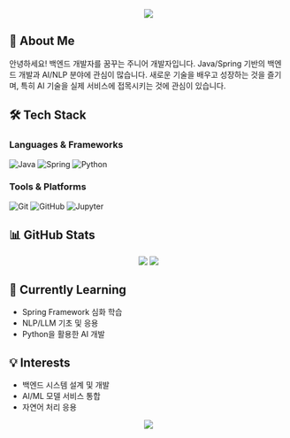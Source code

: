 <div align="center">
  <img src="https://capsule-render.vercel.app/api?type=waving&color=auto&height=200&section=header&text=Welcome%20to%20my%20GitHub&fontSize=50" />
</div>

## 👋 About Me
안녕하세요! 백엔드 개발자를 꿈꾸는 주니어 개발자입니다.
Java/Spring 기반의 백엔드 개발과 AI/NLP 분야에 관심이 많습니다.
새로운 기술을 배우고 성장하는 것을 즐기며, 특히 AI 기술을 실제 서비스에 접목시키는 것에 관심이 있습니다.

## 🛠 Tech Stack
### Languages & Frameworks
![Java](https://img.shields.io/badge/Java-007396?style=flat-square&logo=java&logoColor=white)
![Spring](https://img.shields.io/badge/Spring-6DB33F?style=flat-square&logo=spring&logoColor=white)
![Python](https://img.shields.io/badge/Python-3776AB?style=flat-square&logo=python&logoColor=white)

### Tools & Platforms
![Git](https://img.shields.io/badge/Git-F05032?style=flat-square&logo=git&logoColor=white)
![GitHub](https://img.shields.io/badge/GitHub-181717?style=flat-square&logo=github&logoColor=white)
![Jupyter](https://img.shields.io/badge/Jupyter-F37626?style=flat-square&logo=jupyter&logoColor=white)

## 📊 GitHub Stats
<div align="center">
  <img src="https://github-readme-stats.vercel.app/api?username=YOUR_USERNAME&show_icons=true&theme=radical" />
  <img src="https://github-readme-stats.vercel.app/api/top-langs/?username=YOUR_USERNAME&layout=compact&theme=radical" />
</div>

## 🌱 Currently Learning
- Spring Framework 심화 학습
- NLP/LLM 기초 및 응용
- Python을 활용한 AI 개발

## 💡 Interests
- 백엔드 시스템 설계 및 개발
- AI/ML 모델 서비스 통합
- 자연어 처리 응용

<div align="center">
  <img src="https://capsule-render.vercel.app/api?type=waving&color=auto&height=100&section=footer" />
</div>
